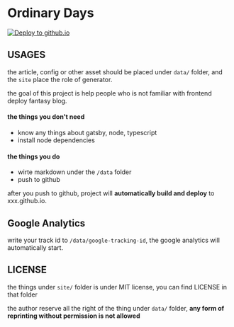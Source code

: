 # Ordinary Days

[![Deploy to github.io](https://github.com/yuzhouu/yuzhouu.github.io/actions/workflows/auto-publish.js.yml/badge.svg)](https://github.com/yuzhouu/yuzhouu.github.io/actions/workflows/auto-publish.js.yml)

## USAGES

the article, config or other asset should be placed under `data/` folder, and the `site` place the role of generator.

the goal of this project is help people who is not familiar with frontend deploy fantasy blog.

#### the things you don't need
- know any things about gatsby, node, typescript
- install node dependencies

#### the things you do
- wirte markdown under the `/data` folder
- push to github

after you push to github, project will **automatically build and deploy** to xxx.github.io.

## Google Analytics

write your track id to `/data/google-tracking-id`, the google analytics will automatically start.

## LICENSE

the things under `site/` folder is under MIT license, you can find LICENSE in that folder

the author reserve all the right of the thing under `data/` folder, **any form of reprinting without permission is not allowed**
